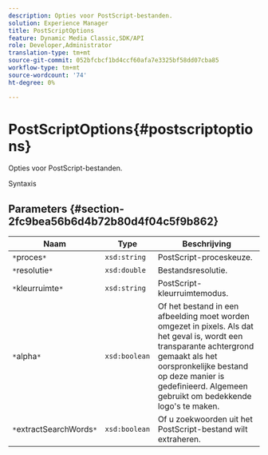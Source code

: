 ```yaml
---
description: Opties voor PostScript-bestanden.
solution: Experience Manager
title: PostScriptOptions
feature: Dynamic Media Classic,SDK/API
role: Developer,Administrator
translation-type: tm+mt
source-git-commit: 052bfcbcf1bd4ccf60afa7e3325bf58dd07cba85
workflow-type: tm+mt
source-wordcount: '74'
ht-degree: 0%

---
```



# PostScriptOptions{#postscriptoptions}

Opties voor PostScript-bestanden.

Syntaxis

## Parameters {#section-2fc9bea56b6d4b72b80d4f04c5f9b862}

| Naam | Type | Beschrijving |
|---|---|---|
| `*`proces`*` | `xsd:string` | PostScript-proceskeuze. |
| `*`resolutie`*` | `xsd:double` | Bestandsresolutie. |
| `*`kleurruimte`*` | `xsd:string` | PostScript-kleurruimtemodus. |
| `*`alpha`*` | `xsd:boolean` | Of het bestand in een afbeelding moet worden omgezet in pixels. Als dat het geval is, wordt een transparante achtergrond gemaakt als het oorspronkelijke bestand op deze manier is gedefinieerd. Algemeen gebruikt om bedekkende logo&#39;s te maken. |
| `*`extractSearchWords`*` | `xsd:boolean` | Of u zoekwoorden uit het PostScript-bestand wilt extraheren. |

